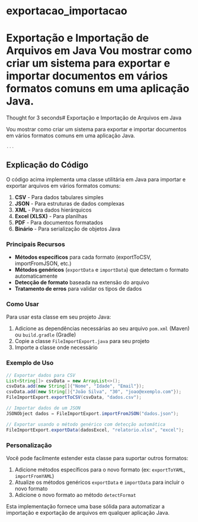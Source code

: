 # exportacao_importacao
# Exportação e Importação de Arquivos em Java  Vou mostrar como criar um sistema para exportar e importar documentos em vários formatos comuns em uma aplicação Java.


Thought for 3 seconds# Exportação e Importação de Arquivos em Java

Vou mostrar como criar um sistema para exportar e importar documentos em vários formatos comuns em uma aplicação Java.

```javascript project="Java File Import/Export" file="FileImportExport.java"
...
```

## Explicação do Código

O código acima implementa uma classe utilitária em Java para importar e exportar arquivos em vários formatos comuns:

1. **CSV** - Para dados tabulares simples
2. **JSON** - Para estruturas de dados complexas
3. **XML** - Para dados hierárquicos
4. **Excel (XLSX)** - Para planilhas
5. **PDF** - Para documentos formatados
6. **Binário** - Para serialização de objetos Java


### Principais Recursos

- **Métodos específicos** para cada formato (exportToCSV, importFromJSON, etc.)
- **Métodos genéricos** (`exportData` e `importData`) que detectam o formato automaticamente
- **Detecção de formato** baseada na extensão do arquivo
- **Tratamento de erros** para validar os tipos de dados


### Como Usar

Para usar esta classe em seu projeto Java:

1. Adicione as dependências necessárias ao seu arquivo `pom.xml` (Maven) ou `build.gradle` (Gradle)
2. Copie a classe `FileImportExport.java` para seu projeto
3. Importe a classe onde necessário


### Exemplo de Uso

```java
// Exportar dados para CSV
List<String[]> csvData = new ArrayList<>();
csvData.add(new String[]{"Nome", "Idade", "Email"});
csvData.add(new String[]{"João Silva", "30", "joao@exemplo.com"});
FileImportExport.exportToCSV(csvData, "dados.csv");

// Importar dados de um JSON
JSONObject dados = FileImportExport.importFromJSON("dados.json");

// Exportar usando o método genérico com detecção automática
FileImportExport.exportData(dadosExcel, "relatorio.xlsx", "excel");
```

### Personalização

Você pode facilmente estender esta classe para suportar outros formatos:

1. Adicione métodos específicos para o novo formato (ex: `exportToYAML`, `importFromYAML`)
2. Atualize os métodos genéricos `exportData` e `importData` para incluir o novo formato
3. Adicione o novo formato ao método `detectFormat`


Esta implementação fornece uma base sólida para automatizar a importação e exportação de arquivos em qualquer aplicação Java.
